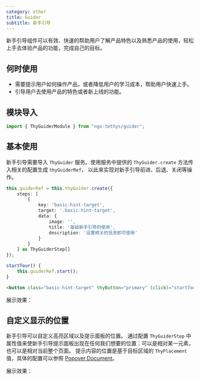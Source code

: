 ```yaml
---
category: other
title: Guider
subtitle: 新手引导
---
```


<alert>新手引导组件可以有效、快速的帮助用户了解产品特色以及熟悉产品的使用，轻松上手去体验产品的功能，完成自己的目标。</alert>

## 何时使用

- 需要提示用户如何操作产品，或者降低用户的学习成本，帮助用户快速上手。
- 引导用户去使用产品的特色或者新上线的功能。

## 模块导入
```ts
import { ThyGuiderModule } from "ngx-tethys/guider";
```

## 基本使用
新手引导需要导入 `ThyGuider` 服务。使用服务中提供的 `ThyGuider.create` 方法传入相关的配置生成 `thyGuiderRef`，
以此来实现对新手引导前进、后退、关闭等操作。 

```typescript
this.guiderRef = this.thyGuider.create({
    steps: [
        {
            key: 'basic-hint-target',
            target: '.basic-hint-target',
            data: {
                image: '',
                title: '基础新手引导的使用',
                description: '设置相关的信息即可使用'
            }
        }
    ] as ThyGuiderStep[]
});

startTour() {
    this.guiderRef.start();
}
```

```html
<button class="basic-hint-target" thyButton="primary" (click)="startTour()">开始</button>
```
展示效果：
<example name="thy-guider-basic-tip-example" inline>

## 自定义显示的位置
新手引导可以自定义高亮区域以及提示面板的位置。
通过配置 `ThyGuiderStep` 中属性值来使新手引导提示面板出现在任何我们想要的位置：可以是相对某一元素，也可以是相对当前整个页面。
提示内容的位置是基于目标区域的 `ThyPlacement` 值，具体的配置可以参照
  <a href="http://lib.worktile.live/ngx-tethys/components/popover/examples" target="_blank">Popover Document</a>。

展示效果：
<example name="thy-guider-custom-position-example" inline>
